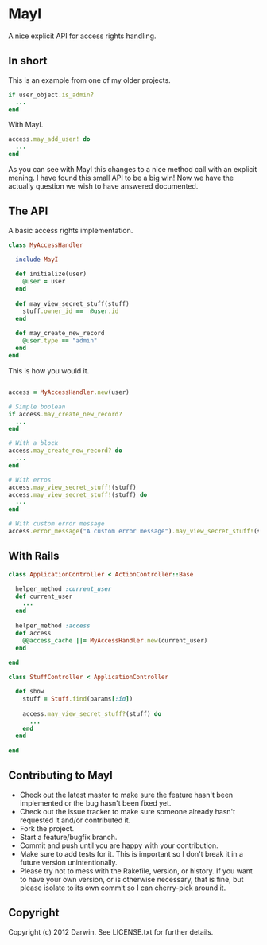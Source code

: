 # MayI

A nice explicit API for access rights handling.

## In short

This is an example from one of my older projects.

```ruby
if user_object.is_admin?
  ...
end
```

With MayI.

```ruby
access.may_add_user! do
  ...
end
```

As you can see with MayI this changes to a nice method call with an explicit mening. I have found this small API to be a big win! Now we have the actually question we wish to have answered documented.


## The API

A basic access rights implementation.

```ruby
class MyAccessHandler

  include MayI
  
  def initialize(user)
    @user = user
  end
  
  def may_view_secret_stuff(stuff)
    stuff.owner_id ==  @user.id
  end
  
  def may_create_new_record
    @user.type == "admin"
  end
end
```

This is how you would it.

```ruby

access = MyAccessHandler.new(user)

# Simple boolean
if access.may_create_new_record?
  ...
end

# With a block
access.may_create_new_record? do
  ...
end

# With erros
access.may_view_secret_stuff!(stuff)
access.may_view_secret_stuff!(stuff) do
  ...
end

# With custom error message
access.error_message("A custom error message").may_view_secret_stuff!(stuff)

```

## With Rails

```ruby
class ApplicationController < ActionController::Base

  helper_method :current_user
  def current_user 
    ...
  end
  
  helper_method :access
  def access
    @@access_cache ||= MyAccessHandler.new(current_user)
  end
  
end
```

```ruby
class StuffController < ApplicationController

  def show
    stuff = Stuff.find(params[:id])
    
    access.may_view_secret_stuff?(stuff) do
      ...
    end
  end
  
end
```


## Contributing to MayI
 
* Check out the latest master to make sure the feature hasn't been implemented or the bug hasn't been fixed yet.
* Check out the issue tracker to make sure someone already hasn't requested it and/or contributed it.
* Fork the project.
* Start a feature/bugfix branch.
* Commit and push until you are happy with your contribution.
* Make sure to add tests for it. This is important so I don't break it in a future version unintentionally.
* Please try not to mess with the Rakefile, version, or history. If you want to have your own version, or is otherwise necessary, that is fine, but please isolate to its own commit so I can cherry-pick around it.

## Copyright

Copyright (c) 2012 Darwin. See LICENSE.txt for
further details.

